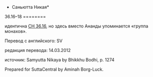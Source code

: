 * Саньютта Никая*

36\.16–18
\=\=\=\=\=\=\=\=

идентична [СН 36\.16](/sn36\.16/ru/sv), но здесь вместо Ананды упоминается «группа монахов»\.

Перевод с английского: SV

редакция перевода: 14\.03\.2012

источник: Samyutta Nikaya by Bhikkhu Bodhi, p\. 1274

Prepared for SuttaCentral by Aminah Borg\-Luck\.